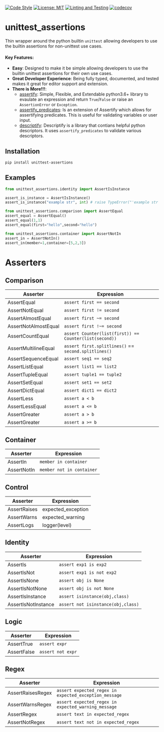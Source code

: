 [![Code Style](https://img.shields.io/badge/code%20style-black-000000.svg)](https://github.com/ambv/black)
[![License: MIT](https://img.shields.io/badge/License-MIT-blueviolet.svg)](https://opensource.org/licenses/MIT)
[![Linting and Testing](https://github.com/tybruno/unittest_assertions/actions/workflows/linting-and-testing.yml/badge.svg)](https://github.com/tybruno/unittest_assertions/actions/workflows/linting-and-testing.yml)
[![codecov](https://codecov.io/gh/tybruno/unittest_assertions/branch/main/graph/badge.svg?token=HPP1A6F39K)](https://codecov.io/gh/tybruno/unittest_assertions)

# unittest_assertions
Thin wrapper around the python builtin `unittest` allowing developers to use the builtin assertions for non-unittest use cases.
 

#### Key Features:
* **Easy**: Designed to make it be simple allowing developers to use the builtin unittest assertions for their own use cases.
* **Great Developer Experience**: Being fully typed, documented, and tested makes it great for editor support and extension.
* **There is More!!!**:
    * [assertify](https://github.com/tybruno/assertify): Simple, Flexible, and Extendable python3.6+ library to evaulate an expression and return `True`/`False` or raise an `AssertionError` or `Exception`.
    * [assertify_predicates](https://github.com/tybruno/assertify_predicates): Is an extension of Assertify which allows for assertifying predicates. This is useful for validating variables or user input.
    * [descriptify](https://github.com/tybruno/descriptify): Descriptify is a library that contians helpful python descriptors. It uses `assertify_predicates` to validate various descriptors.

## Installation
```bash
pip install unittest-assertions
```
## Examples
```python
from unittest_assertions.identity import AssertIsInstance

assert_is_instance = AssertIsInstance()
assert_is_instance("example str", int) # raise TypeError("'example str' is not an instance of <class 'int'> : Raised a AssertionError")
```
```python
from unittest_assertions.comparison import AssertEqual
assert_equal = AssertEqual()
assert_equal(1,1)
assert_equal(first="hello",second="hello")
```
```python
from unittest_assertions.container import AssertNotIn
assert_in = AssertNotIn()
assert_in(member=1,container=[5,2,3])
```
# Asserters
## Comparison
| Asserter | Expression | 
|-----------------|----------|
|AssertEqual| `assert first == second`| 
|AssertNotEqual| `assert first != second` | 
|AssertAlmostEqual| `assert first ~= second` |
|AssertNotAlmostEqual| `assert first !~= second` | 
|AssertCountEqual| `assert Counter(list(first)) == Counter(list(second))`| 
|AssertMultilineEqual| `assert first.splitlines()` == `second.splitlines()` |
|AssertSequenceEqual| `assert seq1 == seq2`| 
|AssertListEqual| `assert list1 == list2`| 
|AssertTupleEqual| `assert tuple1 == tuple2`| 
|AssertSetEqual| `assert set1 == set2` | 
|AssertDictEqual| `assert dict1 == dict2`| 
|AssertLess| `assert a < b`| 
|AssertLessEqual| `assert a <= b` | 
|AssertGreater| `assert a > b` | 
|AssertGreater| `assert a >= b` | 
## Container
| Asserter | Expression |
|-----------------|----------------|
|AssertIn| `member in container`| 
| AssertNotIn| `member not in container` |
## Control
| Asserter | Expression |
|-----------------|----------------|
|AssertRaises| expected_exception | 
|AssertWarns| expected_warning| 
|AssertLogs| logger(level) | 
## Identity
| Asserter | Expression |
|-----------------|----------------|
|AssertIs| `assert exp1 is exp2`|
|AssertIsNot| `assert exp1 is not exp2`| 
|AssertIsNone| `assert obj is None`|
|AssertIsNotNone| `assert obj is not None`|
|AssertIsInstance|`assert isinstance(obj,class)` |
|AssertIsNotInstance| `assert not isinstance(obj,class)` | 

## Logic
| Asserter| Expression | 
|-----------------|----------------|
|AssertTrue| `assert expr` |
|AssertFalse| `assert not expr` |
## Regex
| Asserter | Expression | 
|-----------------|----------------|
|AssertRaisesRegex| `assert expected_regex in expected_exception_message` |
|AssertWarnsRegex| `assert expected_regex in expected_warning_message` | 
|AssertRegex| `assert text in expected_regex`| 
|AssertNotRegex| `assert text not in expected_regex`| 